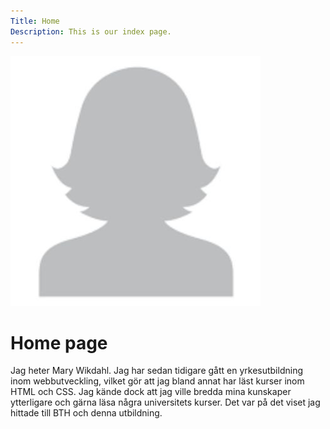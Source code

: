 ```yaml
---
Title: Home
Description: This is our index page.
---
```

![Alternativ text](assets/img/anonym.png)

Home page
==========================


Jag heter Mary Wikdahl. Jag har sedan tidigare gått en yrkesutbildning inom webbutveckling,
vilket gör att jag bland annat har läst kurser inom HTML och CSS.
Jag kände dock att jag ville bredda mina kunskaper ytterligare och gärna läsa några universitets kurser.
Det var på det viset jag hittade till BTH och denna utbildning.


